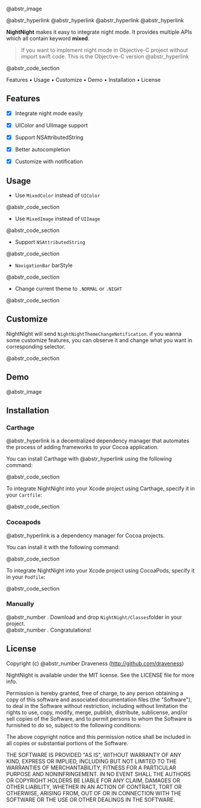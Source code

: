 @abstr_image 

@abstr_hyperlink @abstr_hyperlink @abstr_hyperlink @abstr_hyperlink 

**NightNight** makes it easy to integrate night mode. It provides multiple APIs which all contain keyword **mixed**.

> If you want to implement night mode in Objective-C project without import swift code. This is the Objective-C version @abstr_hyperlink 

@abstr_code_section 

Features • Usage • Customize • Demo • Installation • License 

## Features

  * [x] Integrate night mode easily
  * [x] UIColor and UIImage support
  * [x] Support NSAttributedString
  * [x] Better autocompletion
  * [x] Customize with notification



## Usage

  * Use `MixedColor` instead of `UIColor`

@abstr_code_section 

  * Use `MixedImage` instead of `UIImage`

@abstr_code_section 

  * Support `NSAttributedString`

@abstr_code_section 

  * `NavigationBar` barStyle

@abstr_code_section 

  * Change current theme to `.NORMAL` or `.NIGHT`

@abstr_code_section 




## Customize

NightNight will send `NightNightThemeChangeNotification`. if you wanna some customize features, you can observe it and change what you want in corresponding selector.

@abstr_code_section 

## Demo

@abstr_image 

## Installation

### Carthage

@abstr_hyperlink is a decentralized dependency manager that automates the process of adding frameworks to your Cocoa application.

You can install Carthage with @abstr_hyperlink using the following command:

@abstr_code_section 

To integrate NightNight into your Xcode project using Carthage, specify it in your `Cartfile`:

@abstr_code_section 

### Cocoapods

@abstr_hyperlink is a dependency manager for Cocoa projects.

You can install it with the following command:

@abstr_code_section 

To integrate NightNight into your Xcode project using CocoaPods, specify it in your `Podfile`:

@abstr_code_section 

### Manually

@abstr_number . Download and drop `NightNight/Classes`folder in your project.   
@abstr_number . Congratulations! 

## License

Copyright (c) @abstr_number Draveness (http://github.com/draveness)

NightNight is available under the MIT license. See the LICENSE file for more info.

Permission is hereby granted, free of charge, to any person obtaining a copy of this software and associated documentation files (the "Software"), to deal in the Software without restriction, including without limitation the rights to use, copy, modify, merge, publish, distribute, sublicense, and/or sell copies of the Software, and to permit persons to whom the Software is furnished to do so, subject to the following conditions:

The above copyright notice and this permission notice shall be included in all copies or substantial portions of the Software.

THE SOFTWARE IS PROVIDED "AS IS", WITHOUT WARRANTY OF ANY KIND, EXPRESS OR IMPLIED, INCLUDING BUT NOT LIMITED TO THE WARRANTIES OF MERCHANTABILITY, FITNESS FOR A PARTICULAR PURPOSE AND NONINFRINGEMENT. IN NO EVENT SHALL THE AUTHORS OR COPYRIGHT HOLDERS BE LIABLE FOR ANY CLAIM, DAMAGES OR OTHER LIABILITY, WHETHER IN AN ACTION OF CONTRACT, TORT OR OTHERWISE, ARISING FROM, OUT OF OR IN CONNECTION WITH THE SOFTWARE OR THE USE OR OTHER DEALINGS IN THE SOFTWARE.
